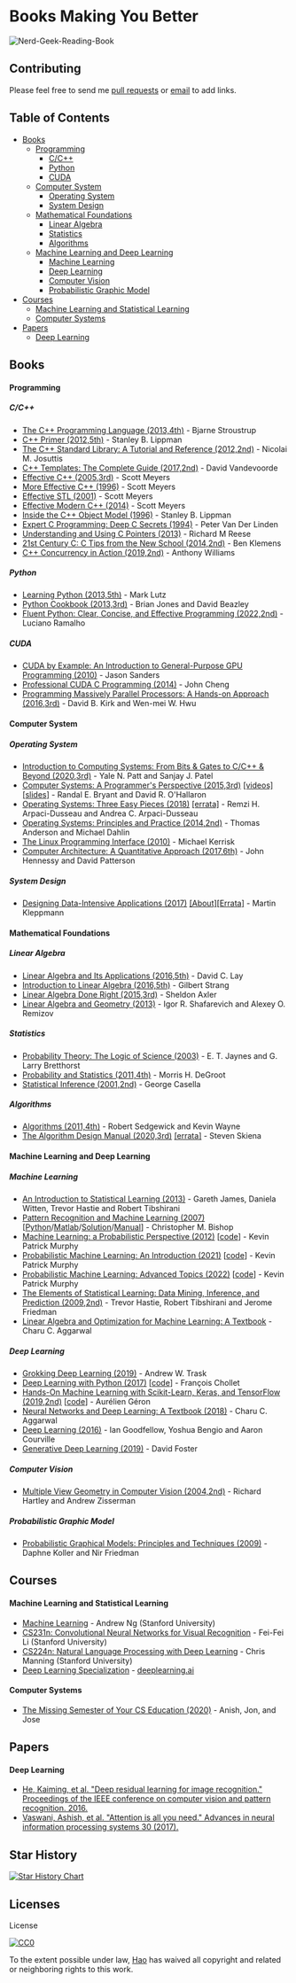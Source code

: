 
# Books Making You Better

![Nerd-Geek-Reading-Book](https://user-images.githubusercontent.com/14138581/54471371-e750ca00-47f2-11e9-8f42-e3f04829aedd.jpg)


## Contributing
Please feel free to send me [pull requests](https://github.com/hao-lh/books-making-you-better/pulls) or [email](mailto:hao.omni@gmail.com) to add links.

## Table of Contents

 - [Books](#books)
    - [Programming](#programming)
        - [C/C++](#c-cpp)
        - [Python](#python)
        - [CUDA](#cuda)
    - [Computer System](#computer-system)
        - [Operating System](#operating-system)
        - [System Design](#system-design)
    - [Mathematical Foundations](#mathematical-foundations)
        - [Linear Algebra](#linear-algebra)
        - [Statistics](#statistics)
        - [Algorithms](#algorithms)
    - [Machine Learning and Deep Learning](#machine-learning-deep-learning)
        - [Machine Learning](#machine-learning)
        - [Deep Learning](#deep-learning)
        - [Computer Vision](#computer-vision)
        - [Probabilistic Graphic Model](#probabilistic-graphic-model)
 - [Courses](#courses)
    - [Machine Learning and Statistical Learning](#courses-machine-learning-statistical-learning)
    - [Computer Systems](#courses-computer-systems)
 - [Papers](#papers)
    - [Deep Learning](#papers-deep-learning)
 


## Books<a name="books" />
#### Programming<a name="programming" />
##### C/C++<a name="c-cpp" />
* [The C++ Programming Language (2013,4th)](http://www.stroustrup.com/4th.html) - Bjarne Stroustrup
* [C++ Primer (2012,5th)](http://www.informit.com/store/c-plus-plus-primer-9780321714114) - Stanley B. Lippman
* [The C++ Standard Library: A Tutorial and Reference (2012,2nd)](http://www.josuttis.com/libbook/) - Nicolai M. Josuttis
* [C++ Templates: The Complete Guide (2017,2nd)](https://www.amazon.com/C-Templates-Complete-Guide-2nd/dp/0321714121) - David Vandevoorde
* [Effective C++ (2005,3rd)](https://www.amazon.com/gp/product/0321334876) - Scott Meyers
* [More Effective C++ (1996)](https://www.amazon.com/gp/product/020163371X) - Scott Meyers
* [Effective STL (2001)](https://www.amazon.com/gp/product/0201749629) - Scott Meyers
* [Effective Modern C++ (2014)](https://www.amazon.com/gp/product/1491903996) - Scott Meyers
* [Inside the C++ Object Model (1996)](https://www.amazon.com/Inside-Object-Model-Stanley-Lippman/dp/0201834545) - Stanley B. Lippman
* [Expert C Programming: Deep C Secrets (1994)](https://www.amazon.com/Expert-Programming-Peter-van-Linden/dp/0131774298) - Peter Van Der Linden
* [Understanding and Using C Pointers (2013)](https://www.amazon.com/Understanding-Using-Pointers-Techniques-Management/dp/1449344186) - Richard M Reese
* [21st Century C: C Tips from the New School (2014,2nd)](https://www.amazon.com/21st-Century-Tips-New-School/dp/1491903899) - Ben Klemens
* [C++ Concurrency in Action (2019,2nd)](https://www.manning.com/books/c-plus-plus-concurrency-in-action-second-edition) - Anthony Williams
##### Python<a name="python" />
* [Learning Python (2013,5th)](https://learning-python.com/about-lp.html) - Mark Lutz
* [Python Cookbook (2013,3rd)](http://www.dabeaz.com/cookbook.html) - Brian Jones and David Beazley
* [Fluent Python: Clear, Concise, and Effective Programming (2022,2nd)](https://www.amazon.com/Fluent-Python-Concise-Effective-Programming/dp/1492056359) - Luciano Ramalho
##### CUDA<a name="cuda" />
* [CUDA by Example: An Introduction to General-Purpose GPU Programming (2010)](https://www.amazon.com/CUDA-Example-Introduction-General-Purpose-Programming/dp/0131387685/) - Jason Sanders
* [Professional CUDA C Programming (2014)](https://www.amazon.com/Professional-CUDA-Programming-John-Cheng/dp/1118739329/) - John Cheng
* [Programming Massively Parallel Processors: A Hands-on Approach (2016,3rd)](https://www.amazon.com/Programming-Massively-Parallel-Processors-Hands/dp/0128119861) - David B. Kirk and Wen-mei W. Hwu
#### Computer System<a name="computer-system" />
##### Operating System<a name="operating-system" />
* [Introduction to Computing Systems: From Bits & Gates to C/C++ & Beyond (2020,3rd)](https://www.mheducation.com/highered/product/introduction-computing-systems-bits-gates-c-c-beyond-patt-patel/M9781260150537.html) - Yale N. Patt and Sanjay J. Patel
* [Computer Systems: A Programmer's Perspective (2015,3rd)](http://www.csapp.cs.cmu.edu) [[videos]](https://www.youtube.com/playlist?list=PLbY-cFJNzq7z_tQGq-rxtq_n2QQDf5vnM)[[slides]](http://www.cs.cmu.edu/afs/cs/academic/class/15213-f15/www/schedule.html) - Randal E. Bryant and David R. O'Hallaron
* [Operating Systems: Three Easy Pieces (2018)](http://pages.cs.wisc.edu/~remzi/OSTEP/) [[errata]](http://pages.cs.wisc.edu/~remzi/OSTEP/combined.html) - Remzi H. Arpaci-Dusseau and Andrea C. Arpaci-Dusseau
* [Operating Systems: Principles and Practice (2014,2nd)](http://ospp.cs.washington.edu) - Thomas Anderson and Michael Dahlin
* [The Linux Programming Interface (2010)](http://www.man7.org/tlpi/) - Michael Kerrisk
* [Computer Architecture: A Quantitative Approach (2017,6th)](https://www.amazon.com/Computer-Architecture-Quantitative-Approach-Kaufmann/dp/0128119055) - John Hennessy and David Patterson
##### System Design<a name="system-design" />
* [Designing Data-Intensive Applications (2017)](https://martin.kleppmann.com/2017/03/27/designing-data-intensive-applications.html) [[About]](https://dataintensive.net/)[[Errata]](https://www.oreilly.com/catalog/errata.csp?isbn=0636920032175) - Martin Kleppmann
#### Mathematical Foundations<a name="mathematical-foundations" />
##### Linear Algebra<a name="linear-algebra" />
* [Linear Algebra and Its Applications (2016,5th)](https://www.pearson.com/us/higher-education/program/Lay-Linear-Algebra-and-Its-Applications-plus-New-My-Lab-Math-with-Pearson-e-Text-Access-Card-Package-5th-Edition/PGM2547338.html?tab=resources) - David C. Lay
* [Introduction to Linear Algebra (2016,5th)](http://math.mit.edu/~gs/linearalgebra/) - Gilbert Strang
* [Linear Algebra Done Right (2015,3rd)](http://linear.axler.net) - Sheldon Axler
* [Linear Algebra and Geometry (2013)](https://link.springer.com/book/10.1007/978-3-642-30994-6) - Igor R. Shafarevich and Alexey O. Remizov
##### Statistics<a name="statistics" />
* [Probability Theory: The Logic of Science (2003)](http://www.cambridge.org/9780521592710) -  E. T. Jaynes and G. Larry Bretthorst
* [Probability and Statistics (2011,4th)](https://www.amazon.com/Probability-Statistics-4th-Morris-DeGroot/dp/0321500466) - Morris H. DeGroot 
* [Statistical Inference (2001,2nd)](https://www.amazon.com/Statistical-Inference-George-Casella/dp/0534243126) - George Casella
##### Algorithms<a name="algorithms" />
* [Algorithms (2011,4th)](https://algs4.cs.princeton.edu/home/) - Robert Sedgewick and Kevin Wayne
* [The Algorithm Design Manual (2020,3rd)](http://www.algorist.com) [[errata]](https://www3.cs.stonybrook.edu/~skiena/algorist/book/errata-adm3) - Steven Skiena
#### Machine Learning and Deep Learning<a name="machine-learning-deep-learning" />
##### Machine Learning<a name="machine-learning" />
* [An Introduction to Statistical Learning (2013)](http://www-bcf.usc.edu/~gareth/ISL/) - Gareth James, Daniela Witten, Trevor Hastie and Robert Tibshirani
* [Pattern Recognition and Machine Learning (2007)](http://research.microsoft.com/en-us/um/people/cmbishop/prml/index.htm) [[Python](https://github.com/ctgk/PRML)/[Matlab](https://github.com/PRML/PRMLT)/[Solution](https://www.microsoft.com/en-us/research/wp-content/uploads/2016/05/prml-web-sol-2009-09-08.pdf)/[Manual](https://github.com/zhengqigao/PRML-Solution-Manual/blob/master/PRML_Solution_Manual.pdf)] - Christopher M. Bishop
* [Machine Learning: a Probabilistic Perspective (2012)](https://www.cs.ubc.ca/~murphyk/MLbook/) [[code](https://github.com/probml/pmtk3)] - Kevin Patrick Murphy
* [Probabilistic Machine Learning: An Introduction (2021)](https://probml.github.io/pml-book/book1.html) [[code](https://github.com/probml/pyprobml)] -  Kevin Patrick Murphy
* [Probabilistic Machine Learning: Advanced Topics (2022)](https://probml.github.io/pml-book/book2.html) [[code](https://github.com/probml/pyprobml)] -  Kevin Patrick Murphy
* [The Elements of Statistical Learning: Data Mining, Inference, and Prediction (2009,2nd)](https://web.stanford.edu/~hastie/ElemStatLearn/) - Trevor Hastie, Robert Tibshirani and Jerome Friedman
* [Linear Algebra and Optimization for Machine Learning: A Textbook](https://charuaggarwal.net/) - Charu C. Aggarwal
##### Deep Learning<a name="deep-learning" />
* [Grokking Deep Learning (2019)](https://www.manning.com/books/grokking-deep-learning) - Andrew W. Trask
* [Deep Learning with Python (2017)](https://www.manning.com/books/deep-learning-with-python) [[code](https://github.com/fchollet/deep-learning-with-python-notebooks)] - François Chollet
* [Hands-On Machine Learning with Scikit-Learn, Keras, and TensorFlow (2019,2nd)](https://www.oreilly.com/library/view/hands-on-machine-learning/9781492032632/) [[code](https://github.com/ageron/handson-ml2)] - Aurélien Géron
* [Neural Networks and Deep Learning: A Textbook (2018)](http://www.charuaggarwal.net/neural.htm) - Charu C. Aggarwal
* [Deep Learning (2016)](http://www.deeplearningbook.org) - Ian Goodfellow, Yoshua Bengio and Aaron Courville
* [Generative Deep Learning (2019)](https://www.oreilly.com/library/view/generative-deep-learning/9781492041931/) - David Foster
##### Computer Vision<a name="computer-vision" />
* [Multiple View Geometry in Computer Vision (2004,2nd)](http://www.robots.ox.ac.uk/~vgg/hzbook/) - Richard Hartley and Andrew Zisserman
##### Probabilistic Graphic Model<a name="probabilistic-graphic-model" />
* [Probabilistic Graphical Models: Principles and Techniques (2009)](http://pgm.stanford.edu/) - Daphne Koller and Nir Friedman

## Courses<a name="courses" />
#### Machine Learning and Statistical Learning<a name="courses-machine-learning-statistical-learning" />
* [Machine Learning](https://www.coursera.org/course/ml) - Andrew Ng (Stanford University)
* [CS231n: Convolutional Neural Networks for Visual Recognition](http://cs231n.stanford.edu) - Fei-Fei Li (Stanford University)
* [CS224n: Natural Language Processing with Deep Learning](http://web.stanford.edu/class/cs224n/) - Chris Manning (Stanford University)
* [Deep Learning Specialization](https://www.coursera.org/specializations/deep-learning) - [deeplearning.ai](https://www.deeplearning.ai)
#### Computer Systems<a name="courses-computer-systems" />
* [The Missing Semester of Your CS Education (2020)](https://missing.csail.mit.edu/) - Anish, Jon, and Jose


## Papers<a name="papers" />
#### Deep Learning<a name="papers-deep-learning" />
* [He, Kaiming, et al. "Deep residual learning for image recognition." Proceedings of the IEEE conference on computer vision and pattern recognition. 2016.](https://openaccess.thecvf.com/content_cvpr_2016/html/He_Deep_Residual_Learning_CVPR_2016_paper.html)
* [Vaswani, Ashish, et al. "Attention is all you need." Advances in neural information processing systems 30 (2017).](https://arxiv.org/abs/1706.03762)


## Star History
[![Star History Chart](https://api.star-history.com/svg?repos=hao-lh/the-road-to-computer-vision&type=Date)](https://star-history.com/#hao-lh/the-road-to-computer-vision&Date)


## Licenses
License

[![CC0](http://i.creativecommons.org/p/zero/1.0/88x31.png)](http://creativecommons.org/publicdomain/zero/1.0/)

To the extent possible under law, [Hao](mailto:hao.omni@gmail.com) has waived all copyright and related or neighboring rights to this work.
